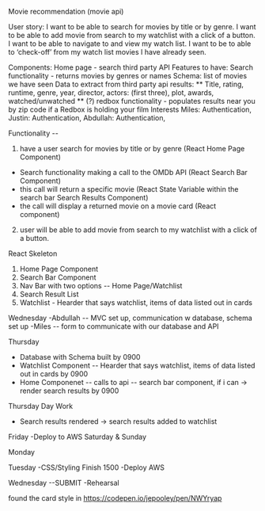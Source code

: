 Movie recommendation (movie api)

User story:
I want to be able to search for movies by title or by genre.
I want to be able to add movie from search to my watchlist with a click of a button.
I want to be able to navigate to and view my watch list.
I want to be to able to ‘check-off’ from my watch list movies I have already seen.

Components:
Home page - search third party API
Features to have:
Search functionality - returns movies by genres or names
Schema: list of movies we have seen
Data to extract from third party api results:
** Title, rating, runtime, genre, year, director, actors: (first three), plot, awards, watched/unwatched **
(?) redbox functionality - populates results near you by zip code if a Redbox is holding your film
Interests
Miles: Authentication,
Justin: Authentication,
Abdullah: Authentication,

Functionality -- 
1. have a user search for movies by title or by genre (React Home Page Component)
- Search functionality making a call to the OMDb API (React Search Bar Component)
- this call will return a specific movie (React State Variable within the search bar Search Results Component)
- the call will display a returned movie on a movie card (React component)


2. user will be able to add movie from search to my watchlist with a click of a button.




React Skeleton
1. Home Page Component
2. Search Bar Component
3. Nav Bar with two options -- Home Page/Watchlist 
4. Search Result List
5. Watchlist - Hearder that says watchlist, items of data listed out in cards 



Wednesday
-Abdullah -- MVC set up, communication w database, schema set up
-Miles -- form to communicate with our database and API

Thursday
* Database with Schema built by 0900
* Watchlist Component -- Hearder that says watchlist, items of data listed out in cards by 0900
* Home Componenet -- calls to api -- search bar component, if i can -> render search results by 0900

Thursday Day Work
* Search results rendered -> search results added to watchlist 


Friday
-Deploy to AWS
Saturday & Sunday

Monday



Tuesday
-CSS/Styling Finish 1500
-Deploy AWS

Wednesday --SUBMIT
-Rehearsal 


found the card style in https://codepen.io/jepooley/pen/NWYryap